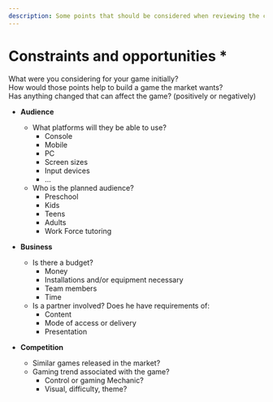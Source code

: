 ```yaml
---
description: Some points that should be considered when reviewing the company activities.
---
```


# Constraints and opportunities \*

What were you considering for your game initially?   
How would those points help to build a game the market wants?  
Has anything changed that can affect the game? \(positively or negatively\)

* **Audience**

  * What platforms will they be able to use?
    * Console 
    * Mobile 
    * PC 
    *  Screen sizes
    * Input devices
    * ...
  * Who is the planned audience?
    * Preschool
    * Kids
    * Teens
    * Adults
    * Work Force tutoring

* **Business**
  * Is there a budget?
    * Money
    * Installations and/or equipment necessary
    * Team members
    * Time
  * Is a partner involved? Does he have requirements of:
    * Content
    * Mode of access or delivery
    * Presentation  
* **Competition**
  * Similar games released in the market?
  * Gaming trend associated with the game?
    * Control or gaming Mechanic?
    * Visual, difficulty, theme?

